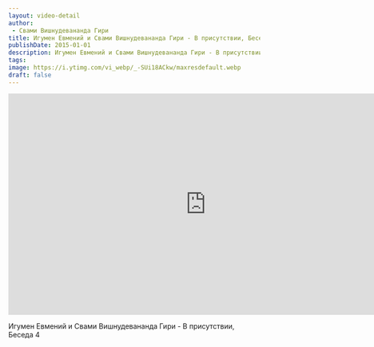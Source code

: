 ```yaml
---
layout: video-detail
author:
 - Свами Вишнудевананда Гири
title: Игумен Евмений и Свами Вишнудевананда Гири - В присутствии, Беседа 4
publishDate: 2015-01-01
description: Игумен Евмений и Свами Вишнудевананда Гири - В присутствии, Беседа 4. 
tags: 
image: https://i.ytimg.com/vi_webp/_-SUi18ACkw/maxresdefault.webp
draft: false
---
```


<iframe width="790" height="444" src="https://www.youtube.com/embed/_-SUi18ACkw" frameborder="0" allowfullscreen=""></iframe> 

 Игумен Евмений и Свами Вишнудевананда Гири - В присутствии, Беседа 4

  

 